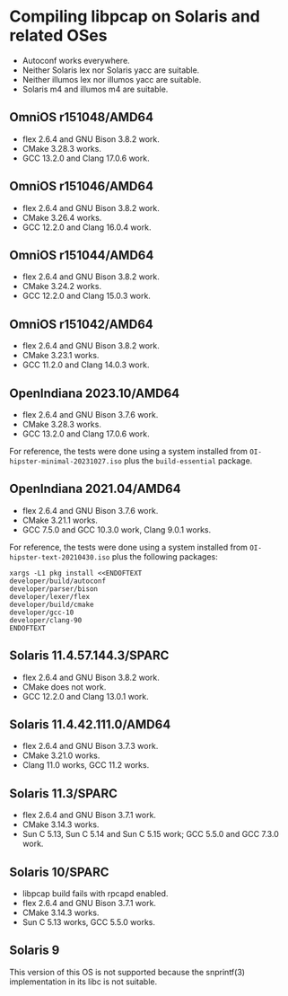 # Compiling libpcap on Solaris and related OSes

* Autoconf works everywhere.
* Neither Solaris lex nor Solaris yacc are suitable.
* Neither illumos lex nor illumos yacc are suitable.
* Solaris m4 and illumos m4 are suitable.

## OmniOS r151048/AMD64

* flex 2.6.4 and GNU Bison 3.8.2 work.
* CMake 3.28.3 works.
* GCC 13.2.0 and Clang 17.0.6 work.

## OmniOS r151046/AMD64

* flex 2.6.4 and GNU Bison 3.8.2 work.
* CMake 3.26.4 works.
* GCC 12.2.0 and Clang 16.0.4 work.

## OmniOS r151044/AMD64

* flex 2.6.4 and GNU Bison 3.8.2 work.
* CMake 3.24.2 works.
* GCC 12.2.0 and Clang 15.0.3 work.

## OmniOS r151042/AMD64

* flex 2.6.4 and GNU Bison 3.8.2 work.
* CMake 3.23.1 works.
* GCC 11.2.0 and Clang 14.0.3 work.

## OpenIndiana 2023.10/AMD64

* flex 2.6.4 and GNU Bison 3.7.6 work.
* CMake 3.28.3 works.
* GCC 13.2.0 and Clang 17.0.6 work.

For reference, the tests were done using a system installed from
`OI-hipster-minimal-20231027.iso` plus the `build-essential` package.

## OpenIndiana 2021.04/AMD64

* flex 2.6.4 and GNU Bison 3.7.6 work.
* CMake 3.21.1 works.
* GCC 7.5.0 and GCC 10.3.0 work, Clang 9.0.1 works.

For reference, the tests were done using a system installed from
`OI-hipster-text-20210430.iso` plus the following packages:
```shell
xargs -L1 pkg install <<ENDOFTEXT
developer/build/autoconf
developer/parser/bison
developer/lexer/flex
developer/build/cmake
developer/gcc-10
developer/clang-90
ENDOFTEXT
```

## Solaris 11.4.57.144.3/SPARC

* flex 2.6.4 and GNU Bison 3.8.2 work.
* CMake does not work.
* GCC 12.2.0 and Clang 13.0.1 work.

## Solaris 11.4.42.111.0/AMD64

* flex 2.6.4 and GNU Bison 3.7.3 work.
* CMake 3.21.0 works.
* Clang 11.0 works, GCC 11.2 works.

## Solaris 11.3/SPARC

* flex 2.6.4 and GNU Bison 3.7.1 work.
* CMake 3.14.3 works.
* Sun C 5.13, Sun C 5.14 and Sun C 5.15 work; GCC 5.5.0 and GCC 7.3.0 work.

## Solaris 10/SPARC

* libpcap build fails with rpcapd enabled.
* flex 2.6.4 and GNU Bison 3.7.1 work.
* CMake 3.14.3 works.
* Sun C 5.13 works, GCC 5.5.0 works.

## Solaris 9

This version of this OS is not supported because the snprintf(3) implementation
in its libc is not suitable.

